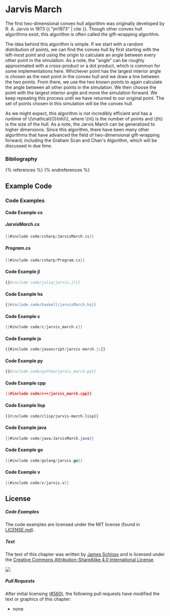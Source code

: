 # Jarvis March

The first two-dimensional convex hull algorithm was originally developed by R. A. Jarvis in 1973 {{ "jm1973" | cite }}.
Though other convex hull algorithms exist, this algorithm is often called *the* gift-wrapping algorithm.

The idea behind this algorithm is simple.
If we start with a random distribution of points, we can find the convex hull by first starting with the left-most point and using the origin to calculate an angle between every other point in the simulation.
As a note, the "angle" can be roughly approximated with a cross-product or a dot product, which is common for some implementations here.
Whichever point has the largest interior angle is chosen as the next point in the convex hull and we draw a line between the two points.
From there, we use the two known points to again calculate the angle between all other points in the simulation.
We then choose the point with the largest interior angle and move the simulation forward.
We keep repeating this process until we have returned to our original point.
The set of points chosen in this simulation will be the convex hull.

As we might expect, this algorithm is not incredibly efficient and has a runtime of \\(\mathcal{O}(nh)\\), where \\(n\\) is the number of points and \\(h\\) is the size of the hull.
As a note, the Jarvis March can be generalized to higher dimensions.
Since this algorithm, there have been many other algorithms that have advanced the field of two-dimensional gift-wrapping forward, including the Graham Scan and Chan's Algorithm, which will be discussed in due time.

### Bibliography

{% references %} {% endreferences %}

## Example Code

### Code Examples

#### Code Example cs

##### JarvisMarch.cs

```csharp
{{#include code/csharp/JarvisMarch.cs}}
```

##### Program.cs

```csharp
{{#include code/csharp/Program.cs}}
```

#### Code Example jl

```julia
{{#include code/julia/jarvis.jl}}
```

#### Code Example hs

```haskell
{{#include code/haskell/jarvisMarch.hs}}
```

#### Code Example c

```c
{{#include code/c/jarvis_march.c}}
```

#### Code Example js

```javascript
{{#include code/javascript/jarvis-march.js}}
```

#### Code Example py

```python
{{#include code/python/jarvis_march.py}}
```

#### Code Example cpp

```cpp
{{#include code/c++/jarvis_march.cpp}}
```

#### Code Example lisp

```lisp
{{#include code/clisp/jarvis-march.lisp}}
```

#### Code Example java

```java
{{#include code/java/JarvisMarch.java}}
```

#### Code Example go

```go
{{#include code/golang/jarvis.go}}
```

#### Code Example v

```v
{{#include code/v/jarvis.v}}
```

<script>
MathJax.Hub.Queue(["Typeset",MathJax.Hub]);
</script>

## License

##### Code Examples

The code examples are licensed under the MIT license (found in [LICENSE.md](https://github.com/algorithm-archivists/algorithm-archive/blob/master/LICENSE.md)).

##### Text

The text of this chapter was written by [James Schloss](https://github.com/leios) and is licensed under the [Creative Commons Attribution-ShareAlike 4.0 International License](https://creativecommons.org/licenses/by-sa/4.0/legalcode).

[<p><img  class="center" src="../cc/CC-BY-SA_icon.svg" /></p>](https://creativecommons.org/licenses/by-sa/4.0/)

##### Pull Requests

After initial licensing ([#560](https://github.com/algorithm-archivists/algorithm-archive/pull/560)), the following pull requests have modified the text or graphics of this chapter:
- none
